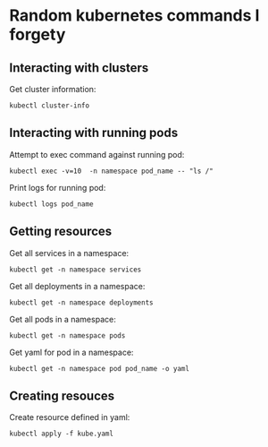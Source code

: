 # Random kubernetes commands I forgety

##  Interacting with clusters

Get cluster information:
```
kubectl cluster-info
```

## Interacting with running pods

Attempt to exec command against running pod:
```
kubectl exec -v=10  -n namespace pod_name -- "ls /"
```

Print logs for running pod:
```
kubectl logs pod_name    
```

## Getting resources

Get all services in a namespace:
```
kubectl get -n namespace services
```

Get all deployments in a namespace:
```
kubectl get -n namespace deployments
```

Get all pods in a namespace:
```
kubectl get -n namespace pods
```

Get yaml for pod in a namespace:
```
kubectl get -n namespace pod pod_name -o yaml
```

## Creating resouces

Create resource defined in yaml:
```
kubectl apply -f kube.yaml
```